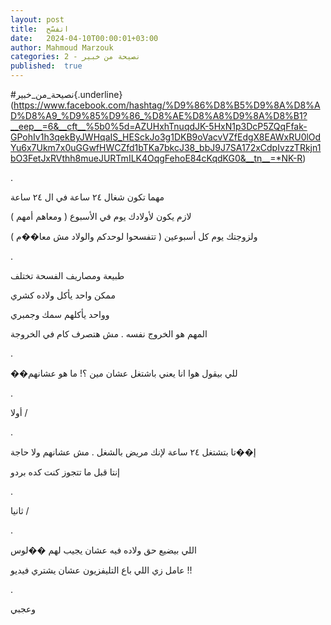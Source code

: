 ```yaml
---
layout: post
title:  اتفسّح
date:   2024-04-10T00:00:01+03:00
author: Mahmoud Marzouk
categories: 2 - نصيحة من خبير
published:  true
---
```

\#نصيحة_من_خبير{.underline}(https://www.facebook.com/hashtag/%D9%86%D8%B5%D9%8A%D8%AD%D8%A9_%D9%85%D9%86_%D8%AE%D8%A8%D9%8A%D8%B1?__eep__=6&__cft__%5b0%5d=AZUHxhTnuqdJK-5HxN1p3DcP5ZQqFfak-GPohIv1h3qekByJWHqaIS_HESckJo3g1DKB9oVacvVZfEdgX8EAWxRU0lOdYu6x7Ukm7x0uGGwfHWCZfd1bTKa7bkcJ38_bbJ9J7SA172xCdpIvzzTRkjn1bO3FetJxRVthh8mueJURTmILK4OqgFehoE84cKqdKG0&__tn__=*NK-R)

.

مهما تكون شغال ٢٤ ساعة في ال ٢٤ ساعة

لازم يكون لأولادك يوم في الأسبوع ( ومعاهم أمهم )

ولزوجتك يوم كل أسبوعين ( تتفسحوا لوحدكم والولاد مش معا��م )

.

طبيعة ومصاريف الفسحة تختلف

ممكن واحد يأكل ولاده كشري

وواحد يأكلهم سمك وجمبري

المهم هو الخروج نفسه . مش هتصرف كام في الخروجة

.

��للي بيقول هوا انا يعني باشتغل عشان مين ؟! ما هو عشانهم

.

أولا /

.

إ��تا بتشتغل ٢٤ ساعة لإنك مريض بالشغل . مش عشانهم ولا حاجة

إنتا قبل ما تتجوز كنت كده بردو

.

ثانيا /

.

اللي بيضيع حق ولاده فيه عشان يجيب لهم ��لوس

عامل زي اللي باع التليفزيون عشان يشتري فيديو !!

.

وعجبي
